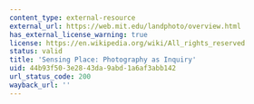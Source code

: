 ```yaml
---
content_type: external-resource
external_url: https://web.mit.edu/landphoto/overview.html
has_external_license_warning: true
license: https://en.wikipedia.org/wiki/All_rights_reserved
status: valid
title: 'Sensing Place: Photography as Inquiry'
uid: 44b93f50-3e28-43da-9abd-1a6af3abb142
url_status_code: 200
wayback_url: ''
---
```

